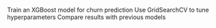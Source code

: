 Train an XGBoost model for churn prediction Use GridSearchCV to tune hyperparameters Compare results with previous models
